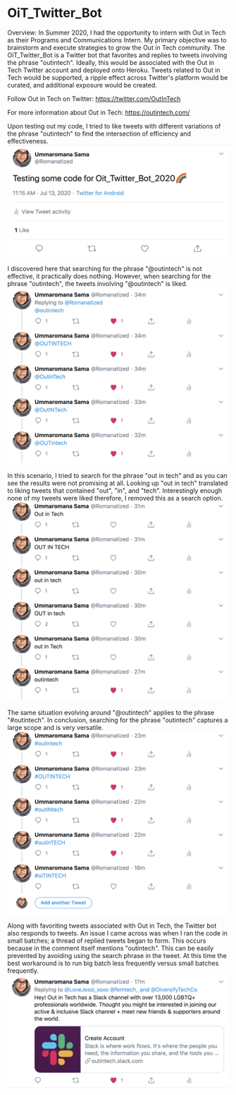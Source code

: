 # OiT_Twitter_Bot

Overview: In Summer 2020, I had the opportunity to intern with Out in Tech as their Programs and Communications Intern. My primary objective was to brainstorm and execute strategies to grow the Out in Tech community. The OiT_Twitter_Bot is a Twitter bot that favorites and replies to tweets involving the phrase "outintech". Ideally, this would be associated with the Out in Tech Twitter account and deployed onto Heroku. Tweets related to Out in Tech would be supported, a ripple effect across Twitter's platform would be curated, and additional exposure would be created.

Follow Out in Tech on Twitter: https://twitter.com/OutInTech

For more information about Out in Tech: https://outintech.com/

Upon testing out my code, I tried to like tweets with different variations of the phrase "outintech" to find the intersection of efficiency and effectiveness.
![](images/tweet_one.png)

I discovered here that searching for the phrase "@outintech" is not effective, it practically does nothing. However, when searching for the phrase "outintech", the tweets involving "@outintech" is liked.
![](images/tweet_two.png)

In this scenario, I tried to search for the phrase "out in tech" and as you can see the results were not promising at all. Looking up "out in tech" translated to liking tweets that contained "out", "in", and "tech". Interestingly enough none of my tweets were liked therefore, I removed this as a search option.
![](images/tweet_three.png)

The same situation evolving around "@outintech" applies to the phrase "#outintech". In conclusion, searching for the phrase "outintech" captures a large scope and is very versatile.
![](images/tweet_four.png)

Along with favoriting tweets associated with Out in Tech, the Twitter bot also responds to tweets. An issue I came across was when I ran the code in small batches; a thread of replied tweets began to form. This occurs because in the comment itself mentions "outintech". This can be easily prevented by avoiding using the search phrase in the tweet. At this time the best workaround is to run big batch less frequently versus small batches frequently.
![](images/comment_one.png)

